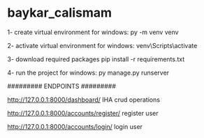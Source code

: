 # baykar_calismam

1- create virtual environment
    for windows:
        py -m venv venv

2- activate virtual environment
    for windows:
        venv\Scripts\activate

3- download required packages
    pip install -r requirements.txt

4- run the project
    for windows:
        py manage.py runserver

######### ENDPOINTS #########

http://127.0.0.1:8000/dashboard/
    IHA crud operations

http://127.0.0.1:8000/accounts/register/
    register user

http://127.0.0.1:8000/accounts/login/
    login user
